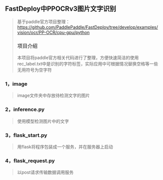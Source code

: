 ## FastDeploy中PPOCRv3图片文字识别
>基于paddle官方项目整理：https://github.com/PaddlePaddle/FastDeploy/tree/develop/examples/vision/ocr/PP-OCR/cpu-gpu/python
>### 项目介绍
>本项目将paddle官方相关代码进行了整理，方便快速简洁的使用  
>rec_label.txt中是识别的字符标签，实际应用中可根据情况替换空格等一些无用符号为空字符
### 1，image
>image文件夹中存放待检测文字的图片
### 2，inference.py
>使用模型检测图片中的文字
### 3，flask_start.py
>用flask将程序包装成一个服务，并在服务器上启动
### 4，flask_request.py
>以post请求传输数据调用服务